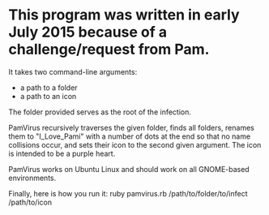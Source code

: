 This program was written in early July 2015 because of a challenge/request from Pam.
====================

It takes two command-line arguments:
 * a path to a folder
 * a path to an icon

The folder provided serves as the root of the infection.

PamVirus recursively traverses the given folder, finds all folders, renames them to "I_Love_Pami" with a number of dots at the end so that no name collisions occur, and sets their icon to the second given argument.
The icon is intended to be a purple heart.

PamVirus works on Ubuntu Linux and should work on all GNOME-based environments.

Finally, here is how you run it:
ruby pamvirus.rb /path/to/folder/to/infect /path/to/icon

